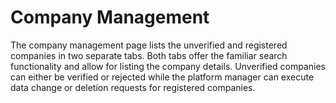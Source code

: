 # Company Management

The company management page lists the unverified and registered companies in two separate tabs.
Both tabs offer the familiar search functionality and allow for listing the company details.
Unverified companies can either be verified or rejected while the platform manager can execute data change or deletion requests for registered companies.